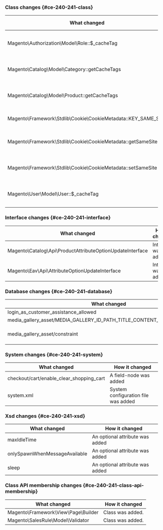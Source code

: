 ### Class changes {#ce-240-241-class}

| What changed                                                  | How it changed                       |
| ------------------------------------------------------------- | ------------------------------------ |
| Magento\Authorization\Model\Role::$\_cacheTag                 | [protected] Property has been added. |
| Magento\Catalog\Model\Category::getCacheTags                  | [public] Method has been added.      |
| Magento\Catalog\Model\Product::getCacheTags                   | [public] Method has been added.      |
| Magento\Framework\Stdlib\Cookie\CookieMetadata::KEY_SAME_SITE | Constant has been added.             |
| Magento\Framework\Stdlib\Cookie\CookieMetadata::getSameSite   | [public] Method has been added.      |
| Magento\Framework\Stdlib\Cookie\CookieMetadata::setSameSite   | [public] Method has been added.      |
| Magento\User\Model\User::$\_cacheTag                          | [protected] Property has been added. |

### Interface changes {#ce-240-241-interface}

| What changed                                              | How it changed       |
| --------------------------------------------------------- | -------------------- |
| Magento\Catalog\Api\ProductAttributeOptionUpdateInterface | Interface was added. |
| Magento\Eav\Api\AttributeOptionUpdateInterface            | Interface was added. |

### Database changes {#ce-240-241-database}

| What changed                                                              | How it changed                                                       |
| ------------------------------------------------------------------------- | -------------------------------------------------------------------- |
| login_as_customer_assistance_allowed                                      | Table was added                                                      |
| media_gallery_asset/MEDIA_GALLERY_ID_PATH_TITLE_CONTENT_TYPE_WIDTH_HEIGHT | Unique key was removed                                               |
| media_gallery_asset/constraint                                            | Module db schema whitelist reduced (media_gallery_asset/constraint). |

### System changes {#ce-240-241-system}

| What changed                             | How it changed                      |
| ---------------------------------------- | ----------------------------------- |
| checkout/cart/enable_clear_shopping_cart | A field-node was added              |
| system.xml                               | System configuration file was added |

### Xsd changes {#ce-240-241-xsd}

| What changed                  | How it changed                  |
| ----------------------------- | ------------------------------- |
| maxIdleTime                   | An optional attribute was added |
| onlySpawnWhenMessageAvailable | An optional attribute was added |
| sleep                         | An optional attribute was added |

### Class API membership changes {#ce-240-241-class-api-membership}

| What changed                        | How it changed   |
| ----------------------------------- | ---------------- |
| Magento\Framework\View\Page\Builder | Class was added. |
| Magento\SalesRule\Model\Validator   | Class was added. |
